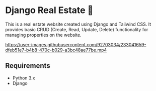 # Django Real Estate 🚀
This is a real estate website created using Django and Tailwind CSS. It provides basic CRUD (Create, Read, Update, Delete) functionality for managing properties on the website.

https://user-images.githubusercontent.com/92703034/233041659-dfeb51e7-b4b8-470c-b029-a3bc48ae77be.mp4

## Requirements
- Python 3.x
- Django
